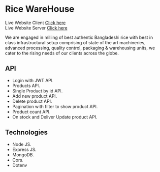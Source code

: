# Rice WareHouse

Live Website Client [Click here](https://rice-warehouse.web.app/) <br />
Live Website Server [Click here](https://rice-warehouse.herokuapp.com/)

We are engaged in milling of best authentic Bangladeshi rice with best in class infrastructural setup comprising of state of the art machineries, advanced processing, quality control, packaging & warehousing units, we cater to the rising needs of our clients across the globe.


## API

* Login with JWT API.
* Products API.
* Single Product by id API.
* Add new product API.
* Delete product API.
* Pagination with filter to show product API.
* Product count API.
* On stock and Deliver Update product API.


## Technologies

* Node JS.
* Express JS.
* MongoDB.
* Cors.
* Dotenv
